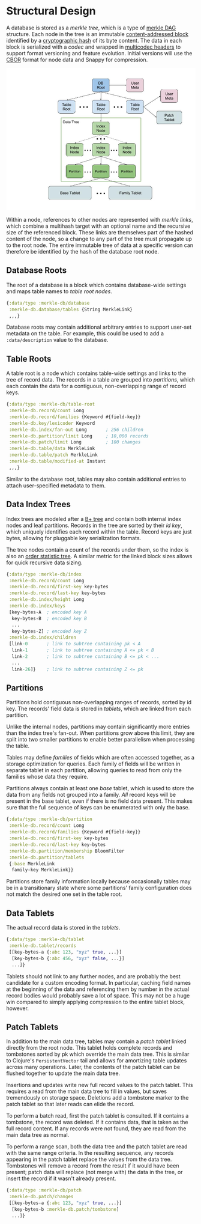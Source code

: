 # Structural Design

A database is stored as a _merkle tree_, which is a type of
[merkle DAG](https://github.com/greglook/merkledag-core) structure.
Each node in the tree is an immutable [content-addressed
block](https://github.com/greglook/blocks) identified by a
[cryptographic hash](https://github.com/multiformats/clj-multihash) of its byte
content. The data in each block is serialized with a _codec_ and wrapped in
[multicodec headers](https://github.com/multiformats/clj-multicodec) to support
format versioning and feature evolution.  Initial versions will use the
[CBOR](https://github.com/greglook/clj-cbor) format for node data and Snappy for
compression.

![MerkleDB data structure](images/db-data-structure.jpg)

Within a node, references to other nodes are represented with _merkle links_,
which combine a multihash target with an optional name and the recursive size
of the referenced block. These links are themselves part of the hashed
content of the node, so a change to any part of the tree must propagate up to
the root node. The entire immutable tree of data at a specific version can
therefore be identified by the hash of the database root node.


## Database Roots

The root of a database is a block which contains database-wide settings and
maps table names to _table root nodes_.

```clojure
{:data/type :merkle-db/database
 :merkle-db.database/tables {String MerkleLink}
 ,,,}
```

Database roots may contain additional arbitrary entries to support user-set
metadata on the table. For example, this could be used to add a
`:data/description` value to the database.


## Table Roots

A table root is a node which contains table-wide settings and links to
the tree of record data. The records in a table are grouped into _partitions_,
which each contain the data for a contiguous, non-overlapping range of record
keys.

```clojure
{:data/type :merkle-db/table-root
 :merkle-db.record/count Long
 :merkle-db.record/families {Keyword #{field-key}}
 :merkle-db.key/lexicoder Keyword
 :merkle-db.index/fan-out Long       ; 256 children
 :merkle-db.partition/limit Long     ; 10,000 records
 :merkle-db.patch/limit Long         ; 100 changes
 :merkle-db.table/data MerkleLink
 :merkle-db.table/patch MerkleLink
 :merkle-db.table/modified-at Instant
 ,,,}
```

Similar to the database root, tables may also contain additional entries to
attach user-specified metadata to them.


## Data Index Trees

Index trees are modeled after a [B+ tree](https://en.wikipedia.org/wiki/B%2B_tree)
and contain both internal index nodes and leaf partitions. Records in the tree
are sorted by their _id key_, which uniquely identifies each record within
the table. Record keys are just bytes, allowing for pluggable key serialization
formats.

The tree nodes contain a count of the records under them, so the index is also
an [order statistic tree](https://en.wikipedia.org/wiki/Order_statistic_tree).
A similar metric for the linked block sizes allows for quick recursive data
sizing.

```clojure
{:data/type :merkle-db/index
 :merkle-db.record/count Long
 :merkle-db.record/first-key key-bytes
 :merkle-db.record/last-key key-bytes
 :merkle-db.index/height Long
 :merkle-db.index/keys
 [key-bytes-A  ; encoded key A
  key-bytes-B  ; encoded key B
  ...
  key-bytes-Z] ; encoded key Z
 :merkle-db.index/children
 [link-0       ; link to subtree containing pk < A
  link-1       ; link to subtree containing A <= pk < B
  link-2       ; link to subtree containing B <= pk < ...
  ...
  link-26]}    ; link to subtree containing Z <= pk
```


## Partitions

Partitions hold contiguous non-overlapping ranges of records, sorted by id key.
The records' field data is stored in _tablets_, which are linked from each
partition.

Unlike the internal nodes, partitions may contain significantly more entries
than the index tree's fan-out. When partitions grow above this limit, they are
split into two smaller partitions to enable better parallelism when processing
the table.

Tables may define _families_ of fields which are often accessed together, as a
storage optimization for queries. Each family of fields will be written in
separate tablet in each partition, allowing queries to read from only the
families whose data they require.

Partitions always contain at least one _base_ tablet, which is used to store
the data from any fields not grouped into a family. _All_ record keys will be
present in the base tablet, even if there is no field data present. This makes
sure that the full sequence of keys can be enumerated with only the base.

```clojure
{:data/type :merkle-db/partition
 :merkle-db.record/count Long
 :merkle-db.record/families {Keyword #{field-key}}
 :merkle-db.record/first-key key-bytes
 :merkle-db.record/last-key key-bytes
 :merkle-db.partition/membership BloomFilter
 :merkle-db.partition/tablets
 {:base MerkleLink
  family-key MerkleLink}}
```

Partitions store family information locally because occasionally tables may be
in a transitionary state where some partitions' family configuration does not
match the desired one set in the table root.


## Data Tablets

The actual record data is stored in the _tablets_.

```clojure
{:data/type :merkle-db/tablet
 :merkle-db.tablet/records
 [[key-bytes-a {:abc 123, "xyz" true, ...}]
  [key-bytes-b {:abc 456, "xyz" false, ...}]
  ...]}
```

Tablets should not link to any further nodes, and are probably the best
candidate for a custom encoding format. In particular, caching field names at
the beginning of the data and referencing them by number in the actual record
bodies would probably save a lot of space. This may not be a huge win compared
to simply applying compression to the entire tablet block, however.


## Patch Tablets

In addition to the main data tree, tables may contain a _patch tablet_ linked
directly from the root node. This tablet holds complete records and tombstones
sorted by pk which override the main data tree. This is similar to Clojure's
`PersistentVector` tail and allows for amortizing table updates across many
operations. Later, the contents of the patch tablet can be flushed together to
update the main data tree.

Insertions and updates write new full record values to the patch tablet. This
requires a read from the main data tree to fill in values, but saves
tremendously on storage space. Deletions add a tombstone marker to the patch
tablet so that later reads can elide the record.

To perform a batch read, first the patch tablet is consulted. If it contains a
tombstone, the record was deleted. If it contains data, that is taken as the
full record content. If any records were not found, they are read from the main
data tree as normal.

To perform a range scan, both the data tree and the patch tablet are read with
the same range criteria. In the resulting sequence, any records appearing in the
patch tablet replace the values from the data tree. Tombstones will remove a
record from the result if it would have been present; patch data will replace
(not merge with) the data in the tree, or insert the record if it wasn't already
present.

```clojure
{:data/type :merkle-db/patch
 :merkle-db.patch/changes
 [[key-bytes-a {:abc 123, "xyz" true, ...}]
  [key-bytes-b :merkle-db.patch/tombstone]
  ...]}
```
